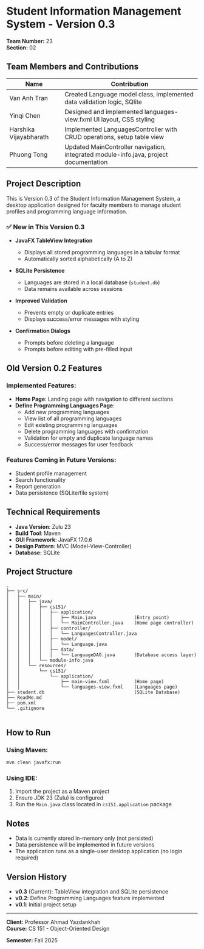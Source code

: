 # Student Information Management System - Version 0.3

**Team Number:** 23  
**Section:** 02

## Team Members and Contributions

| Name | Contribution |
|------|--------------|
| Van Anh Tran | Created Language model class, implemented data validation logic, SQlite |
| Yinqi Chen | Designed and implemented languages-view.fxml UI layout, CSS styling |
| Harshika Vijayabharath | Implemented LanguagesController with CRUD operations, setup table view|
| Phuong Tong | Updated MainController navigation, integrated module-info.java, project documentation |

## Project Description

This is Version 0.3 of the Student Information Management System, a desktop application designed for faculty members to manage student profiles and programming language information.
### ✅ New in This Version 0.3

- **JavaFX TableView Integration**
  - Displays all stored programming languages in a tabular format
  - Automatically sorted alphabetically (A to Z)

- **SQLite Persistence**
  - Languages are stored in a local database (`student.db`)
  - Data remains available across sessions

- **Improved Validation**
  - Prevents empty or duplicate entries
  - Displays success/error messages with styling

- **Confirmation Dialogs**
  - Prompts before deleting a language
  - Prompts before editing with pre-filled input
## Old Version 0.2 Features

### Implemented Features:
- **Home Page**: Landing page with navigation to different sections
- **Define Programming Languages Page**: 
  - Add new programming languages
  - View list of all programming languages
  - Edit existing programming languages
  - Delete programming languages with confirmation
  - Validation for empty and duplicate language names
  - Success/error messages for user feedback

### Features Coming in Future Versions:
- Student profile management
- Search functionality
- Report generation
- Data persistence (SQLite/file system)

## Technical Requirements

- **Java Version**: Zulu 23
- **Build Tool**: Maven
- **GUI Framework**: JavaFX 17.0.6
- **Design Pattern**: MVC (Model-View-Controller)
- **Database:** SQLite

## Project Structure

```
.
├── src/
│   ├── main/
│   │   ├── java/
│   │   │   ├── cs151/
│   │   │   │   ├── application/
│   │   │   │   │   ├── Main.java              (Entry point)
│   │   │   │   │   └── MainController.java    (Home page controller)
│   │   │   │   ├── controller/
│   │   │   │   │   └── LanguagesController.java
│   │   │   │   ├── model/
│   │   │   │   │   └── Language.java
│   │   │   │   ├── data/
│   │   │   │   │   └── LanguageDAO.java       (Database access layer)
│   │   │   └── module-info.java
│   │   └── resources/
│   │       └── cs151/
│   │           └── application/
│   │               ├── main-view.fxml         (Home page)
│   │               └── languages-view.fxml    (Languages page)
├── student.db                                 (SQLite Database)
├── ReadMe.md
├── pom.xml
└── .gitignore


```

## How to Run

### Using Maven:
```bash
mvn clean javafx:run
```

### Using IDE:
1. Import the project as a Maven project
2. Ensure JDK 23 (Zulu) is configured
3. Run the `Main.java` class located in `cs151.application` package

## Notes

- Data is currently stored in-memory only (not persisted)
- Data persistence will be implemented in future versions
- The application runs as a single-user desktop application (no login required)

## Version History
- **v0.3** (Current): TableView integration and SQLite persistence
- **v0.2**: Define Programming Languages feature implemented
- **v0.1**: Initial project setup

---

**Client:** Professor Ahmad Yazdankhah  
**Course:** CS 151 - Object-Oriented Design  

**Semester:** Fall 2025









